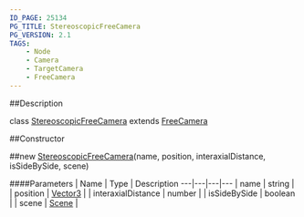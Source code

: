 ```yaml
---
ID_PAGE: 25134
PG_TITLE: StereoscopicFreeCamera
PG_VERSION: 2.1
TAGS:
    - Node
    - Camera
    - TargetCamera
    - FreeCamera
---
```

##Description

class [StereoscopicFreeCamera](/classes/2.2/StereoscopicFreeCamera) extends [FreeCamera](/classes/2.2/FreeCamera)



##Constructor

##new [StereoscopicFreeCamera](/classes/2.2/StereoscopicFreeCamera)(name, position, interaxialDistance, isSideBySide, scene)



####Parameters
 | Name | Type | Description
---|---|---|---
 | name | string | 
 | position | [Vector3](/classes/2.2/Vector3) | 
 | interaxialDistance | number | 
 | isSideBySide | boolean | 
 | scene | [Scene](/classes/2.2/Scene) | 

